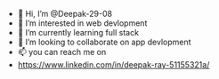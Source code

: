 - 👋 Hi, I’m @Deepak-29-08
- 👀 I’m interested in web devlopment
- 🌱 I’m currently learning full stack
- 💞️ I’m looking to collaborate on app devlopment
- 📫 you can reach me on
- https://www.linkedin.com/in/deepak-ray-51155321a/


<!---
Deepak-29-08/Deepak-29-08 is a ✨ special ✨ repository because its `README.md` (this file) appears on your GitHub profile.
You can click the Preview link to take a look at your changes.
--->
